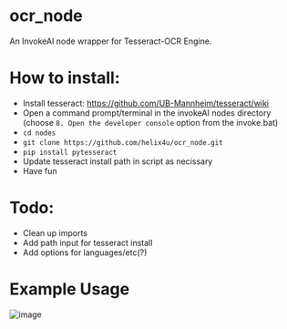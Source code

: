 # ocr_node
An InvokeAI node wrapper for Tesseract-OCR Engine.

# How to install:
- Install tesseract: https://github.com/UB-Mannheim/tesseract/wiki
- Open a command prompt/terminal in the invokeAI nodes directory (choose `8. Open the developer console` option from the invoke.bat)
- `cd nodes`
- `git clone https://github.com/helix4u/ocr_node.git`
- `pip install pytesseract`
- Update tesseract install path in script as necissary
- Have fun

# Todo:
- Clean up imports
- Add path input for tesseract install
- Add options for languages/etc(?)

# Example Usage
![image](https://github.com/helix4u/ocr_node/assets/4317663/d30b8a30-f5a9-45b0-ac28-d8b014c6142e)
